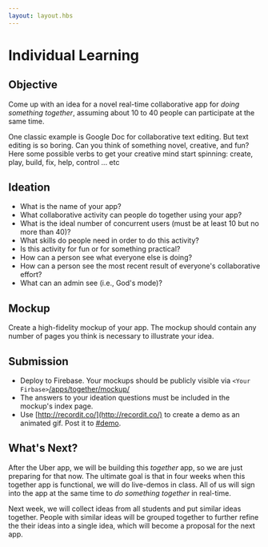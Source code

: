 ```yaml
---
layout: layout.hbs
---
```


# Individual Learning

## Objective

Come up with an idea for a novel real-time collaborative app for
 _doing something together_,
assuming about 10 to 40 people can participate at the same time.

One classic example is Google Doc for collaborative text editing. But
text editing is so boring. Can you think of something novel, creative, and fun?
Here some possible verbs to get your creative mind start spinning:
create, play, build, fix, help, control ... etc

## Ideation

* What is the name of your app?
* What collaborative activity can people do together using your app?
* What is the ideal number of concurrent users (must be at least 10 but no more than 40)?
* What skills do people need in order to do this activity?
* Is this activity for fun or for something practical?
* How can a person see what everyone else is doing?
* How can a person see the most recent result of everyone's collaborative effort?
* What can an admin see (i.e., God's mode)?

## Mockup

Create a high-fidelity mockup of your app. The mockup should contain any
number of pages you think is necessary to illustrate your idea.

## Submission

* Deploy to Firebase. Your mockups should be publicly visible via `<Your Firbase>`[/apps/together/mockup/](/apps/together/mockup/index.html)
* The answers to your ideation questions must be included in the mockup's
index page.
* Use [http://recordit.co/](http://recordit.co/) to create a demo as an animated
gif. Post it to [#demo](https://ucdd2016.slack.com/messages/demo/).

## What's Next?

After the Uber app, we will be building this _together_ app, so we are just preparing
for that now. The ultimate goal is that in four weeks when this together app is
functional, we will do live-demos in class. All of us will sign into the app
at the same time to _do something together_ in real-time.

Next week, we will collect ideas from all students and put similar ideas together.
People with similar ideas will be grouped together to further refine the their
ideas into a single idea, which will become a proposal for the next app.